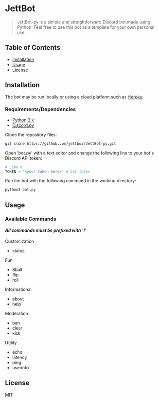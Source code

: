 # JettBot

> JettBot-py is a simple and straightforward Discord bot made using Python. Feel free to use this bot as a template for your own personal use.

## Table of Contents

* [Installation](#installation)
* [Usage](#usage)
* [License](#license)

## Installation

The bot may be run locally or using a cloud platform such as [Heroku](https://www.heroku.com/).

### Requirements/Dependencies

* [Python 3.x](https://www.python.org/)
* [Discord.py](https://discordpy.readthedocs.io/)

Clone the repository files:

``` bash
git clone https://github.com/jettbui/JettBot-py.git
```

Open 'bot.py' with a text editor and change the following line to your bot's Discord API token:

``` python
# Line 6
TOKEN = '<your token here>' # bot token
```

Run the bot with the following command in the working directory:

``` bash
python3 bot.py
```

## Usage

### Available Commands

#### *All commands must be prefixed with '!'*

Customization

* status

Fun

* 8ball
* flip
* roll

Informational

* about
* help

Moderation

* ban
* clear
* kick

Utility

* echo
* latency
* ping
* userinfo

## License

[MIT](https://github.com/jettbui/JettBot-py/blob/master/LICENSE.md)
